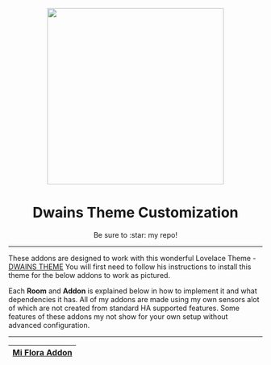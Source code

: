 <p align="center">
  <img src="https://user-images.githubusercontent.com/3868853/78458829-ab65fc80-76b4-11ea-9198-d67dc58e8003.jpg" width="350"/>
</p>
<h1 align="center">Dwains Theme Customization</h1>
<p align="center">Be sure to :star: my repo!</br>
<hr *** </hr>

These addons are designed to work with this wonderful Lovelace Theme - [DWAINS THEME](https://github.com/dwainscheeren/lovelace-dwains-theme) You will first need to follow his instructions to install this theme for the below addons to work as pictured.

Each **Room** and **Addon** is explained below in how to implement it and what dependencies it has. All of my addons are made using my own sensors alot of which are not created from standard HA supported features. Some features of these addons my not show for your own setup without advanced configuration.
<hr --- </hr> 

| [Mi Flora Addon](https://github.com/JamesMcCarthy79/Home-Assistant-Config/tree/master/config/dwains_theme/addons/rooms/garden-room/) |
| --- |
